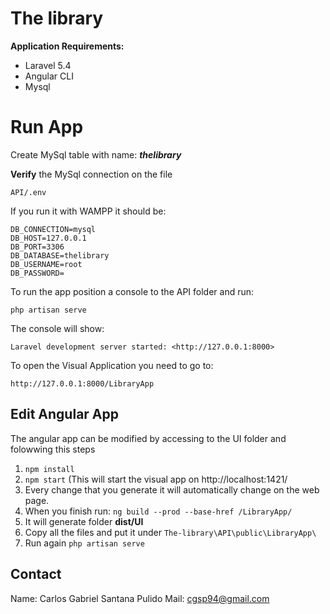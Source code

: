 # The library
**Application Requirements:**  
  

 - Laravel 5.4
 - Angular CLI 
 - Mysql 


# Run App
Create MySql table with name: ***thelibrary***

**Verify** the MySql connection on the file 

    API/.env
If you run it with WAMPP it should be:

    DB_CONNECTION=mysql
    DB_HOST=127.0.0.1
    DB_PORT=3306
    DB_DATABASE=thelibrary
    DB_USERNAME=root
    DB_PASSWORD=   
  
To run the app position a console to the API folder and run:

    php artisan serve

The console will show:

    Laravel development server started: <http://127.0.0.1:8000>

To open the Visual Application you need to go to:

    http://127.0.0.1:8000/LibraryApp




## Edit Angular App

The angular app can be modified by accessing to the UI folder and folowwing this steps

 1. `npm install`
 2. `npm start` (This will start the visual app on http://localhost:1421/
 3. Every change that you generate it will automatically change on the web page.
 4. When you finish run: `ng build --prod --base-href /LibraryApp/`
 5. It will generate folder **dist/UI**
 6. Copy all the files and put it under `The-library\API\public\LibraryApp\`
 7. Run again `php artisan serve`
	
## Contact
Name: Carlos Gabriel Santana Pulido
Mail: cgsp94@gmail.com
